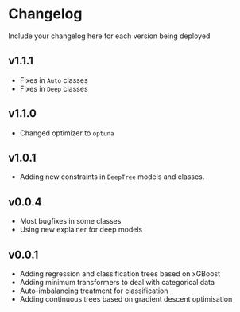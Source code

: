 # Changelog

Include your changelog here for each version being deployed

## v1.1.1
- Fixes in `Auto` classes
- Fixes in `Deep` classes

## v1.1.0
- Changed optimizer to `optuna`

## v1.0.1
- Adding new constraints in `DeepTree` models and classes.

## v0.0.4
- Most bugfixes in some classes
- Using new explainer for deep models

## v0.0.1

- Adding regression and classification trees based on xGBoost
- Adding minimum transformers to deal with categorical data
- Auto-imbalancing treatment for classification
- Adding continuous trees based on gradient descent optimisation
